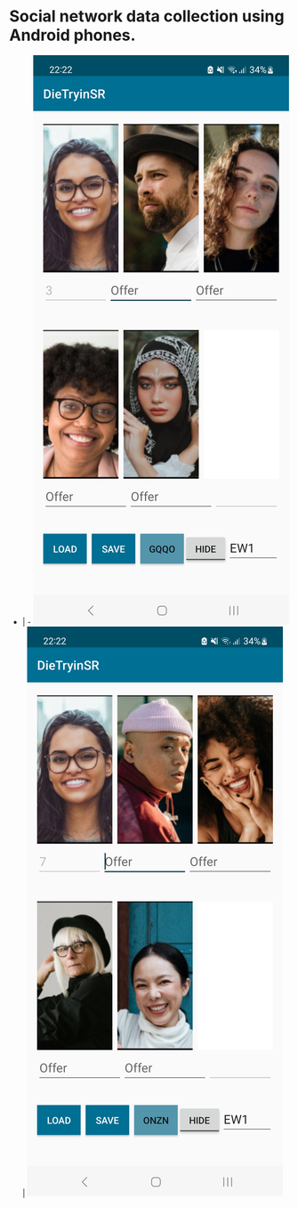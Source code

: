 # Social network data collection using Android phones.

- | - 
![Data collection](Screenshot_20230619_222256_DieTryinSR.jpg) | ![Data collection](Screenshot_20230619_222236_DieTryinSR.jpg)


